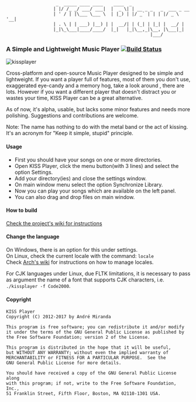                        _  _____ ____ ____    ____  _
                      | |/ /_ _/ ___/ ___|  |  _ \| | __ _ _   _  ___ _ __
                      | ' / | |\___ \___ \  | |_) | |/ _` | | | |/ _ \ '__|
                      | . \ | | ___) |__) | |  __/| | (_| | |_| |  __/ |
                      |_|\_\___|____/____/  |_|   |_|\__,_|\__, |\___|_|
                                                           |___/

### A Simple and Lightweight Music Player [![Build Status](https://travis-ci.org/andreldm/kissplayer.svg?branch=master)](https://travis-ci.org/andreldm/kissplayer)

![kissplayer](https://cloud.githubusercontent.com/assets/599565/6767569/9a85cff8-d015-11e4-9574-1f1b7b7a9213.png)


Cross-platform and open-source Music Player designed to be simple and lightweight.
If you want a player full of features, most of them you don't use, exaggerated eye-candy and a memory hog, take a look around , there are lots. However if you want a different player that doesn't distract you or wastes your time, KISS Player can be a great alternative.

As of now, it's alpha, usable, but lacks some minor features and needs more polishing. Suggestions and contributions are welcome.

Note: The name has nothing to do with the metal band or the act of kissing. It's an acronym for "Keep it simple, stupid" principle.

#### Usage

- First you should have your songs on one or more directories.
- Open KISS Player, click the menu button(with 3 lines) and select the option Settings.
- Add your directory(ies) and close the settings window.
- On main window menu select the option Synchronize Library.
- Now you can play your songs which are available on the left panel.
- You can also drag and drop files on main window.

#### How to build

[Check the project's wiki for instructions](https://github.com/andreldm/kissplayer/wiki/Building%20from%20source)

#### Change the language
On Windows, there is an option for this under settings.<br/>
On Linux, check the current locale with the command: `locale`<br/>
Check [Arch's wiki](https://wiki.archlinux.org/index.php/Locale#Setting_the_locale) for instructions on how to manage locales.

For CJK languages under Linux, due FLTK limitations, it is necessary to pass as argument the name of a font that supports CJK characters, i.e. `./kissplayer -f Code2000`.

#### Copyright
    KISS Player
    Copyright (C) 2012-2017 by André Miranda

    This program is free software; you can redistribute it and/or modify
    it under the terms of the GNU General Public License as published by
    the Free Software Foundation; version 2 of the License.

    This program is distributed in the hope that it will be useful,
    but WITHOUT ANY WARRANTY; without even the implied warranty of
    MERCHANTABILITY or FITNESS FOR A PARTICULAR PURPOSE.  See the
    GNU General Public License for more details.

    You should have received a copy of the GNU General Public License along
    with this program; if not, write to the Free Software Foundation, Inc.,
    51 Franklin Street, Fifth Floor, Boston, MA 02110-1301 USA.
